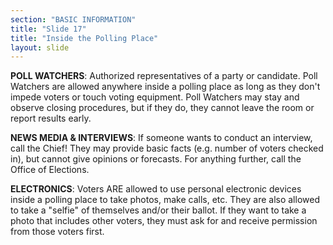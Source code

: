 ```yaml
---
section: "BASIC INFORMATION"
title: "Slide 17"
title: "Inside the Polling Place"
layout: slide
---
```


**POLL WATCHERS**: Authorized representatives of a party or candidate. Poll Watchers are allowed anywhere inside a polling place as long as they don't impede voters or touch voting equipment. Poll Watchers may stay and observe closing procedures, but if they do, they cannot leave the room or report results early.

**NEWS MEDIA & INTERVIEWS**: If someone wants to conduct an interview, call the Chief! They may provide basic facts (e.g. number of voters checked in), but cannot give opinions or forecasts. For anything further, call the Office of Elections.

**ELECTRONICS**: Voters ARE allowed to use personal electronic devices inside a polling place to take photos, make calls, etc. They are also allowed to take a "selfie" of themselves and/or their ballot. If they want to take a photo that includes other voters, they must ask for and receive permission from those voters first.

